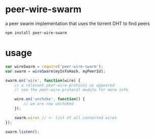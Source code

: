# peer-wire-swarm

a peer swarm implementation that uses the torrent DHT to find peers

	npm install peer-wire-swarm

# usage

``` js
var wireSwarm = require('peer-wire-swarm');
var swarm = wireSwarm(myInfoHash, myPeerId);

swarm.on('wire', function(wire) {
	// a relevant peer-wire-protocol as appeared
	// see the peer-wire-protocol module for more info

	wire.on('unchoke', function() {
		// we are now unchoked
	});

	swarm.wires // <- list of all connected wires
});

swarm.listen();
```
